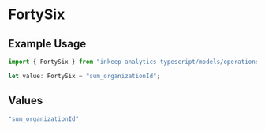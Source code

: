 # FortySix

## Example Usage

```typescript
import { FortySix } from "inkeep-analytics-typescript/models/operations";

let value: FortySix = "sum_organizationId";
```

## Values

```typescript
"sum_organizationId"
```